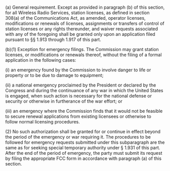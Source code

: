 (a) General requirement. Except as provided in paragraph (b) of this section, for all Wireless Radio Services, station licenses, as defined in section 308(a) of the Communications Act, as amended, operator licenses, modifications or renewals of licenses, assignments or transfers of control of station licenses or any rights thereunder, and waiver requests associated with any of the foregoing shall be granted only upon an application filed pursuant to §§ 1.913 through 1.917 of this part.

(b)(1) Exception for emergency filings. The Commission may grant station licenses, or modifications or renewals thereof, without the filing of a formal application in the following cases:

(i) an emergency found by the Commission to involve danger to life or property or to be due to damage to equipment;

(ii) a national emergency proclaimed by the President or declared by the Congress and during the continuance of any war in which the United States is engaged, when such action is necessary for the national defense or security or otherwise in furtherance of the war effort; or

(iii) an emergency where the Commission finds that it would not be feasible to secure renewal applications from existing licensees or otherwise to follow normal licensing procedures.

(2) No such authorization shall be granted for or continue in effect beyond the period of the emergency or war requiring it. The procedures to be followed for emergency requests submitted under this subparagraph are the same as for seeking special temporary authority under § 1.931 of this part. After the end of the period of emergency, the party must submit its request by filing the appropriate FCC form in accordance with paragraph (a) of this section.

